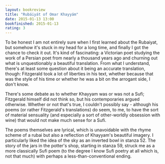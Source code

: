 ```yaml
---
layout: bookreview
title: "Rubáiyát of Omar Khayyám"
date: 2015-01-13 13:00
bookfinished: 2015-01-13
rating: 3
---
```


To be honest I am not entirely sure when I first learned about the Rubaiyat, but somehow it's stuck in my head for a long time, and finally I got the chance to check it out.  It's kind of fascinating: a Victorian poet studying the work of a Persian poet from nearly a thousand years ago and churning out what is unquestionably a beautiful translation.  From what I understand, there's at least some question about it being an accurate translation, though: Fitzgerald took a lot of liberties in his text, whether because that was the style of his time or whether he was a bit on the arrogant side, I don't know.



There's some debate as to whether Khayyam was or was not a Sufi; Fitzgerald himself did not think so, but his contemporaries argued otherwise.  Whether or not that's true, I couldn't possibly say - although his poems (or rather Fitzgerald's translations) do seem, to me, to have the sort of material sensuality (and especially a sort of other-worldly obsession with wine) that would not make much sense for a Sufi.



The poems themselves are lyrical, which is unavoidable with the rhyme scheme of a rubai but also a reflection of Khayyam's beautiful imagery.  I particularly liked the idea of the sky as an inverted bowl in stanza 52.  The story of the jars in the potter's shop, starting in stanza 59, struck me as a more classically Sufi poem (to the degree I know Sufi poetry at all which is, not that much) with perhaps a less-than-conventional ending.